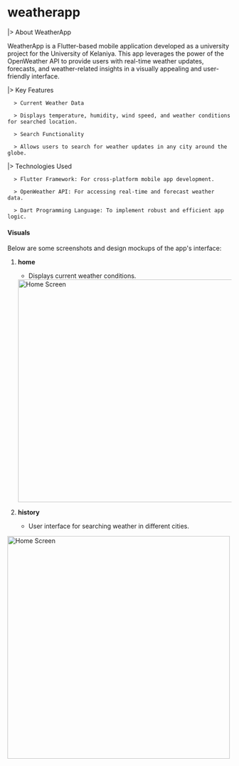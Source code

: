 # weatherapp

|> About WeatherApp

WeatherApp is a Flutter-based mobile application developed as a university project for the University of Kelaniya. This app leverages the power of the OpenWeather API to provide users with real-time weather updates, forecasts, and weather-related insights in a visually appealing and user-friendly interface.

|> Key Features

      > Current Weather Data

      > Displays temperature, humidity, wind speed, and weather conditions for searched location.

      > Search Functionality

      > Allows users to search for weather updates in any city around the globe.


|> Technologies Used

      > Flutter Framework: For cross-platform mobile app development.

      > OpenWeather API: For accessing real-time and forecast weather data.
      
      > Dart Programming Language: To implement robust and efficient app logic.

#### Visuals

Below are some screenshots and design mockups of the app's interface:

1. **home**
   - Displays current weather conditions.
   <img src="assets/screenshots/home.png" alt="Home Screen" width="500">

2. **history**
   - User interface for searching weather in different cities.
  <img src="assets/screenshots/history.png" alt="Home Screen" width="500">

